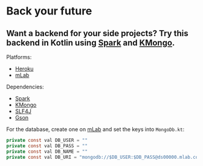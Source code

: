 # Back your future

## Want a backend for your side projects? Try this backend in Kotlin using [Spark](http://sparkjava.com/) and [KMongo](https://litote.org/kmongo/).

Platforms:

- [Heroku](https://www.heroku.com/)
- [mLab](https://mlab.com/)

Dependencies:

- [Spark](http://sparkjava.com/)
- [KMongo](https://litote.org/kmongo/)
- [SLF4J](https://www.slf4j.org/)
- [Gson](https://github.com/google/gson)

For the database, create one on [mLab](https://mlab.com/) and set the keys into `MongoDb.kt`:  

```java
private const val DB_USER = ""
private const val DB_PASS = ""
private const val DB_NAME = ""
private const val DB_URI = "mongodb://$DB_USER:$DB_PASS@ds00000.mlab.com:00000/$DB_NAME"
```
